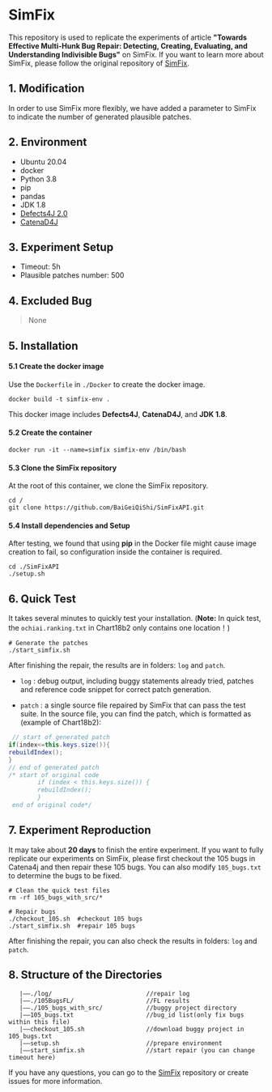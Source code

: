 # SimFix
This repository is used to replicate the experiments of article **"Towards Effective Multi-Hunk Bug Repair: Detecting, Creating, Evaluating, and Understanding Indivisible Bugs"** on SimFix. If you want to learn more about SimFix, please follow the original repository of [SimFix](https://github.com/xgdsmileboy/SimFix.git).

## 1. Modification
In order to use SimFix more flexibly, we have added a parameter to SimFix to indicate the number of generated plausible patches.

## 2. Environment

- Ubuntu 20.04
- docker
- Python 3.8
- pip
- pandas
- JDK 1.8
- [Defects4J 2.0](https://github.com/rjust/defects4j)
- [CatenaD4J](https://github.com/universetraveller/CatenaD4J.git)

## 3. Experiment Setup
- Timeout: 5h
- Plausible patches number: 500

## 4. Excluded Bug
> None


## 5. Installation

#### 5.1 Create the docker image
Use the `Dockerfile` in `./Docker` to create the docker image.
```shell
docker build -t simfix-env .
```

This docker image includes **Defects4J**, **CatenaD4J**, and **JDK 1.8**.

#### 5.2 Create the container

```shell
docker run -it --name=simfix simfix-env /bin/bash
```

#### 5.3 Clone the SimFix repository

At the root of this container, we clone the SimFix repository.

```shell
cd /
git clone https://github.com/BaiGeiQiShi/SimFixAPI.git
```

#### 5.4 Install dependencies and Setup
After testing, we found that using **pip** in the Docker file might cause image creation to fail, so configuration inside the container is required.
```shell
cd ./SimFixAPI
./setup.sh
```

## 6. Quick Test
It takes several minutes to quickly test your installation. (**Note:** In quick test, the `ochiai.ranking.txt` in Chart18b2 only contains one location！)
```
# Generate the patches
./start_simfix.sh
```
After finishing the repair, the results are in folders: `log` and `patch`.

* `log` : debug output, including buggy statements already tried, patches and reference code snippet for correct patch generation.

* `patch` : a single source file repaired by SimFix that can pass the test suite. In the source file, you can find the patch, which is formatted as (example of Chart18b2):

```java
 // start of generated patch
if(index<=this.keys.size()){
rebuildIndex();
}
// end of generated patch
/* start of original code
        if (index < this.keys.size()) {
        rebuildIndex();
        }
 end of original code*/
  ```

## 7. Experiment Reproduction
It may take about **20 days** to finish the entire experiment. If you want to fully replicate our experiments on SimFix, please first checkout the 105 bugs in Catena4j and then repair these 105 bugs. You can also modify `105_bugs.txt` to determine the bugs to be fixed.
```shell
# Clean the quick test files
rm -rf 105_bugs_with_src/*

# Repair bugs
./checkout_105.sh  #checkout 105 bugs
./start_simfix.sh  #repair 105 bugs
```
After finishing the repair, you can also check the results in folders: `log` and `patch`.

## 8. Structure of the Directories
```
   |——./log/                          //repair log
   |——./105BugsFL/                    //FL results
   |——./105_bugs_with_src/            //buggy project directory
   |——105_bugs.txt                    //bug_id list(only fix bugs within this file)
   |——checkout_105.sh                 //download buggy project in 105_bugs.txt
   |——setup.sh                        //prepare environment
   |——start_simfix.sh                 //start repair (you can change timeout here)        
```

If you have any questions, you can go to the [SimFix](https://github.com/xgdsmileboy/SimFix.git) repository or create issues for more information.
